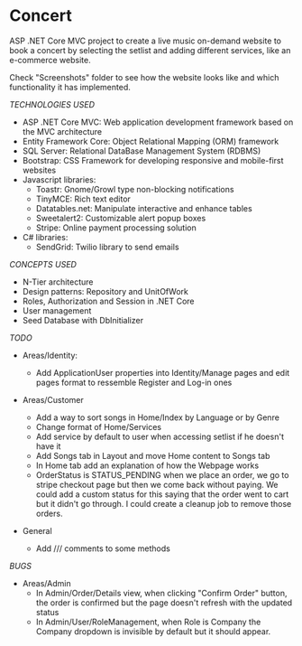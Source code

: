 # Concert

ASP .NET Core MVC project to create a live music on-demand website to book a concert by selecting the setlist and adding different services, like an e-commerce website.

Check "Screenshots" folder to see how the website looks like and which functionality it has implemented.

_TECHNOLOGIES USED_

- ASP .NET Core MVC: Web application development framework based on the MVC architecture
- Entity Framework Core: Object Relational Mapping (ORM) framework
- SQL Server: Relational DataBase Management System (RDBMS)
- Bootstrap: CSS Framework for developing responsive and mobile-first websites
- Javascript libraries:
  - Toastr: Gnome/Growl type non-blocking notifications
  - TinyMCE: Rich text editor
  - Datatables.net: Manipulate interactive and enhance tables
  - Sweetalert2: Customizable alert popup boxes
  - Stripe: Online payment processing solution
- C# libraries:
  - SendGrid: Twilio library to send emails

_CONCEPTS USED_

- N-Tier architecture
- Design patterns: Repository and UnitOfWork
- Roles, Authorization and Session in .NET Core
- User management
- Seed Database with DbInitializer

_TODO_

- Areas/Identity:
  - Add ApplicationUser properties into Identity/Manage pages and edit pages format to ressemble Register and Log-in ones

- Areas/Customer
  - Add a way to sort songs in Home/Index by Language or by Genre
  - Change format of Home/Services
  - Add service by default to user when accessing setlist if he doesn't have it
  - Add Songs tab in Layout and move Home content to Songs tab
  - In Home tab add an explanation of how the Webpage works
  - OrderStatus is STATUS_PENDING when we place an order, we go to stripe checkout page but then we come back without paying. We could add a custom status for this saying that the order went to cart but it didn't go through. I could create a cleanup job to remove those orders.

- General
  - Add /// comments to some methods

_BUGS_

- Areas/Admin
  - In Admin/Order/Details view, when clicking "Confirm Order" button, the order is confirmed but the page doesn't refresh with the updated status
  - In Admin/User/RoleManagement, when Role is Company the Company dropdown is invisible by default but it should appear.